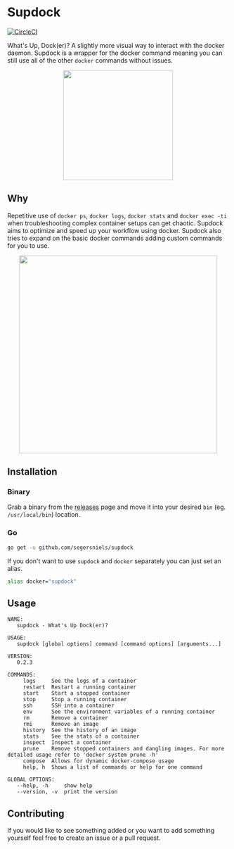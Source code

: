 # Supdock
[![CircleCI](https://circleci.com/gh/segersniels/supdock/tree/master.svg?style=shield)](https://circleci.com/gh/segersniels/supdock/tree/master)

What's Up, Dock(er)? A slightly more visual way to interact with the docker daemon. Supdock is a wrapper for the docker command meaning you can still use all of the other `docker` commands without issues.

<p align="center">
<img src="https://i.imgur.com/ATV0nP7.png" width="250">

## Why
Repetitive use of `docker ps`, `docker logs`, `docker stats` and `docker exec -ti` when troubleshooting  complex container setups can get chaotic. Supdock aims to optimize and speed up your workflow using docker.
Supdock also tries to expand on the basic docker commands adding custom commands for you to use.

<p align="center">
<img src="https://i.imgur.com/moY077k.gif" width="450">

## Installation
### Binary
Grab a binary from the [releases](https://github.com/segersniels/supdock-go/releases) page and move it into your desired `bin` (eg. `/usr/local/bin`) location.

### Go
```bash
go get -u github.com/segersniels/supdock
```

If you don't want to use `supdock` and `docker` separately you can just set an alias.

```bash
alias docker="supdock"
```

## Usage
```
NAME:
   supdock - What's Up Dock(er)?

USAGE:
   supdock [global options] command [command options] [arguments...]

VERSION:
   0.2.3

COMMANDS:
     logs     See the logs of a container
     restart  Restart a running container
     start    Start a stopped container
     stop     Stop a running container
     ssh      SSH into a container
     env      See the environment variables of a running container
     rm       Remove a container
     rmi      Remove an image
     history  See the history of an image
     stats    See the stats of a container
     inspect  Inspect a container
     prune    Remove stopped containers and dangling images. For more detailed usage refer to 'docker system prune -h'
     compose  Allows for dynamic docker-compose usage
     help, h  Shows a list of commands or help for one command

GLOBAL OPTIONS:
   --help, -h     show help
   --version, -v  print the version
```

## Contributing
If you would like to see something added or you want to add something yourself feel free to create an issue or a pull request.
